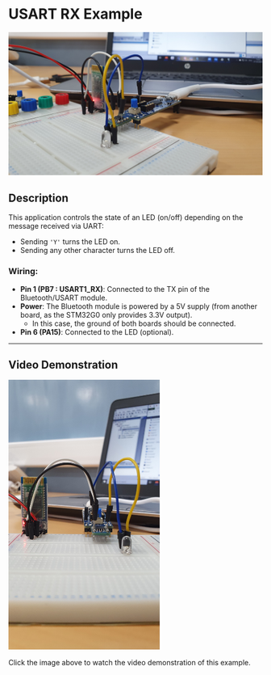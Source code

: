 # USART RX Example

![USART RX Example](../../../Images/RX1.jpg) <!-- Replace with the correct image path if necessary -->

## Description
This application controls the state of an LED (on/off) depending on the message received via UART:
- Sending `'Y'` turns the LED on.
- Sending any other character turns the LED off.

### Wiring:
- **Pin 1 (PB7 : USART1_RX)**: Connected to the TX pin of the Bluetooth/USART module.
- **Power**: The Bluetooth module is powered by a 5V supply (from another board, as the STM32G0 only provides 3.3V output).
  - In this case, the ground of both boards should be connected.
- **Pin 6 (PA15)**: Connected to the LED (optional).

---

## Video Demonstration

<a href="https://player.vimeo.com/video/1015182859">
    <img src="../../../Images/RX2.jpg" alt="Video Demonstration" width="300">
</a>

Click the image above to watch the video demonstration of this example.

